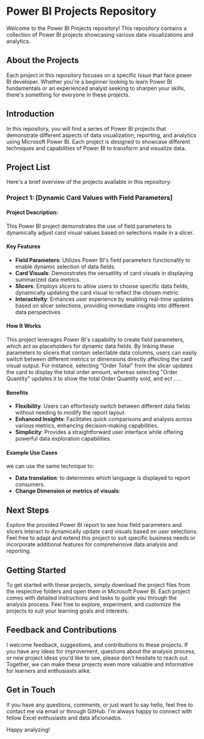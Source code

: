 # Power BI Projects Repository

Welcome to the Power BI Projects repository! This repository contains a collection of Power BI projects showcasing various data visualizations and analytics.


## About the Projects

Each project in this repository focuses on a specific Issue that face power BI developer. Whether you're a beginner looking to learn Power BI fundamentals or an experienced analyst seeking to sharpen your skills, there's something for everyone in these projects.

## Introduction

In this repository, you will find a series of Power BI projects that demonstrate different aspects of data visualization, reporting, and analytics using Microsoft Power BI. Each project is designed to showcase different techniques and capabilities of Power BI to transform and visualize data.


## Project List

Here's a brief overview of the projects available in this repository:

### Project 1: [Dynamic Card Values with Field Parameters]

#### Project Description: 

This Power BI project demonstrates the use of field parameters to dynamically adjust card visual values based on selections made in a slicer.

#### Key Features

- **Field Parameters**: Utilizes Power BI's field parameters functionality to enable dynamic selection of data fields.
- **Card Visuals**: Demonstrates the versatility of card visuals in displaying summarized data metrics.
- **Slicers**: Employs slicers to allow users to choose specific data fields, dynamically updating the card visual to reflect the chosen metric.
- **Interactivity**: Enhances user experience by enabling real-time updates based on slicer selections, providing immediate insights into different data perspectives.

#### How It Works

This project leverages Power BI's capability to create field parameters, which act as placeholders for dynamic data fields. By linking these parameters to slicers that contain selectable data columns, users can easily switch between different metrics or dimensions directly affecting the card visual output. For instance, selecting "Order Total" from the slicer updates the card to display the total order amount, whereas selecting "Order Quantity" updates it to show the total Order Quantity sold, and ect .....

#### Benefits

- **Flexibility**: Users can effortlessly switch between different data fields without needing to modify the report layout.
- **Enhanced Insights**: Facilitates quick comparisons and analysis across various metrics, enhancing decision-making capabilities.
- **Simplicity**: Provides a straightforward user interface while offering powerful data exploration capabilities.

#### Example Use Cases
we can use the same technique to: 
- **Data translation**: to determines which language is displayed to report consumers.
- **Change Dimension or metrics of visuals**:

  
## Next Steps

Explore the provided Power BI report to see how field parameters and slicers interact to dynamically update card visuals based on user selections. Feel free to adapt and extend this project to suit specific business needs or incorporate additional features for comprehensive data analysis and reporting.

## Getting Started

To get started with these projects, simply download the project files from the respective folders and open them in Microsoft Power BI. Each project comes with detailed instructions and tasks to guide you through the analysis process. Feel free to explore, experiment, and customize the projects to suit your learning goals and interests.

## Feedback and Contributions

I welcome feedback, suggestions, and contributions to these projects. If you have any ideas for improvement, questions about the analysis process, or new project ideas you'd like to see, please don't hesitate to reach out. Together, we can make these projects even more valuable and informative for learners and enthusiasts alike.

## Get in Touch

If you have any questions, comments, or just want to say hello, feel free to contact me via email or through GitHub. I'm always happy to connect with fellow Excel enthusiasts and data aficionados.

Happy analyzing!


